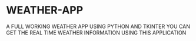 # WEATHER-APP
A FULL WORKING WEATHER APP USING PYTHON AND TKINTER
YOU CAN GET THE REAL TIME WEATHER INFORMATION USING THIS APPLICATION
